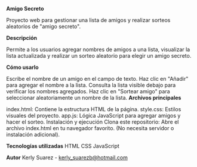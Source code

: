 **Amigo Secreto**

Proyecto web para gestionar una lista de amigos y realizar sorteos aleatorios de "amigo secreto".

**Descripción**

Permite a los usuarios agregar nombres de amigos a una lista, visualizar la lista actualizada y realizar un sorteo aleatorio para elegir un amigo secreto.

**Cómo usarlo**

Escribe el nombre de un amigo en el campo de texto.
Haz clic en "Añadir" para agregar el nombre a la lista.
Consulta la lista visible debajo para verificar los nombres agregados.
Haz clic en "Sortear amigo" para seleccionar aleatoriamente un nombre de la lista.
**Archivos principales**

index.html: Contiene la estructura HTML de la página.
style.css: Estilos visuales del proyecto.
app.js: Lógica JavaScript para agregar amigos y hacer el sorteo.
Instalación y ejecución
Clona este repositorio:
Abre el archivo index.html en tu navegador favorito.
(No necesita servidor o instalación adicional).

**Tecnologías utilizadas**
HTML
CSS
JavaScript

**Autor**
Kerly Suarez - kerly_suarezb@hotmail.com
